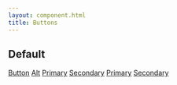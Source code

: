 ```yaml
---
layout: component.html
title: Buttons
---
```

## Default
<a href="#" class="btn">Button</a>
<a href="#" class="btn btn--alt">Alt</a>
<a href="#" class="btn btn--primary">Primary</a>
<a href="#" class="btn btn--secondary">Secondary</a>
<a href="#" class="btn btn--primary btn--alt">Primary</a>
<a href="#" class="btn btn--secondary btn--alt">Secondary</a>
